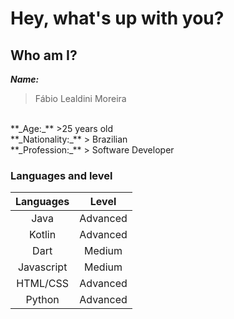 # Hey, what's up with you? 

## Who am I?
**_Name:_**
> Fábio Lealdini Moreira
<br/>
**_Age:_** 
>25 years old
<br/>
**_Nationality:_**
> Brazilian
<br/>
**_Profession:_**
> Software Developer

### Languages and level 
|  Languages |   Level  |
|:----------:|:--------:|
|    Java    | Advanced |
|   Kotlin   | Advanced |
|    Dart    |  Medium  |
| Javascript |  Medium  |
|  HTML/CSS  | Advanced |
|   Python   | Advanced |
